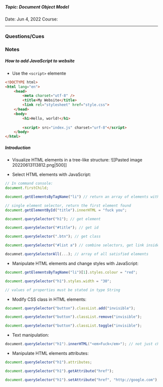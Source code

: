##### Topic: Document Object Model
Date: Jun 4, 2022
Course:
- - -

### Questions/Cues

### Notes
##### How to add JavaScript to website
- Use the `<script>` elemente
```HTML
<!DOCTYPE html> 
<html lang="en"> 
	<head> 
		<meta charset="utf-8" />
		<title>My Website</title>
		<link rel="stylesheet" href="style.css"> 
	</head> 
	<body> 
		<h1>Hello, world!</h1>
		
		<script> src="index.js" charset="urf-8"</script>
	</body> 
</html>
```

##### Introduction
- Visualize HTML elements in a tree-like structure:
![[Pasted image 20220613113812.png|500]]

- Select HTML elements with JavaScript: 
```JavaScript
// In command console:
document.firstChild;

document.getElementsByTagName("li") // return an array of elements with tag name <li></li> [foo, bar, baz]

// single element selector, return the first element found
document.getElementById("title").innerHTML = "fuck you";

document.querySelector("h1"); // get element

document.querySelector("#title"); // get id

document.querySelector(".btn"); // get class

document.querySelector("#list a") // combine selectors, get link inside the list with id = list

documnet.querySelectorAll(...); // array of all satisfied elements
```

- Manipulate HTML elements and change styles with JavaScript:
```JavaScript
document.getElementsByTagName("li")[1].styles.colour = "red";

document.querySelector("h1").styles.width = "30";

// values of properties must be stated in type String
```

- Modify CSS class in HTML elements:
```JavaScript
document.querySelector("button").classList.add("invisible");

document.querySelector("button").classList.remove("invisible");

document.querySelector("button").classList.toggle("invisible");
```

- Text manipulation:

```Java
document.querySelector("h1").innerHTML("<em>Fuck</em>"); // not just change text but also html element
```

- Manipulate HTML elements attributes:
```JavaScript
document.querySelector("h1").attributes;

document.querySelector("h1").getAttribute("href");

document.querySelector("h1").setAttribute("href", "http://google.com");
```

